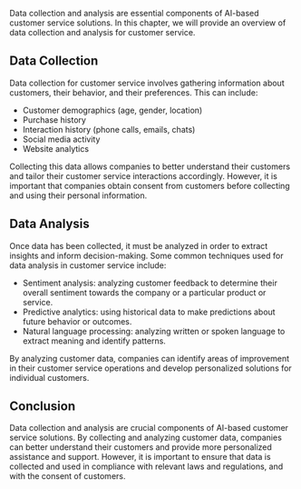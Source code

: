 
Data collection and analysis are essential components of AI-based customer service solutions. In this chapter, we will provide an overview of data collection and analysis for customer service.

Data Collection
---------------

Data collection for customer service involves gathering information about customers, their behavior, and their preferences. This can include:

* Customer demographics (age, gender, location)
* Purchase history
* Interaction history (phone calls, emails, chats)
* Social media activity
* Website analytics

Collecting this data allows companies to better understand their customers and tailor their customer service interactions accordingly. However, it is important that companies obtain consent from customers before collecting and using their personal information.

Data Analysis
-------------

Once data has been collected, it must be analyzed in order to extract insights and inform decision-making. Some common techniques used for data analysis in customer service include:

* Sentiment analysis: analyzing customer feedback to determine their overall sentiment towards the company or a particular product or service.
* Predictive analytics: using historical data to make predictions about future behavior or outcomes.
* Natural language processing: analyzing written or spoken language to extract meaning and identify patterns.

By analyzing customer data, companies can identify areas of improvement in their customer service operations and develop personalized solutions for individual customers.

Conclusion
----------

Data collection and analysis are crucial components of AI-based customer service solutions. By collecting and analyzing customer data, companies can better understand their customers and provide more personalized assistance and support. However, it is important to ensure that data is collected and used in compliance with relevant laws and regulations, and with the consent of customers.

